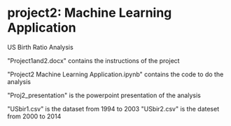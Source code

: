 # project2: Machine Learning Application

US Birth Ratio Analysis

"Project1and2.docx" contains the instructions of the project

"Project2 Machine Learning Application.ipynb" contains the code to do the analysis

"Proj2_presentation" is the powerpoint presentation of the analysis

"USbir1.csv" is the dataset from 1994 to 2003
"USbir2.csv" is the dateset from 2000 to 2014
